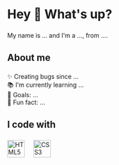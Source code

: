 <h1 align="left">Hey 👋 What's up?</h1>

###

<p align="left">My name is ... and I'm a ..., from ....</p>

###

<h2 align="left">About me</h2>

###

<p align="left">✨ Creating bugs since ...<br>📚 I'm currently learning ...<br>🎯 Goals: ...<br>🎲 Fun fact: ...</p>

###

<h2 align="left">I code with</h2>

###

<div align="left">
 <img
   src="https://img.icons8.com/?size=100&id=owWiEaAJmGKK&format=png&color=000000" height="40" alt="HTML5 logo">
  <img width="12">
 <img
   src="[https://img.icons8.com/?size=100&id=owWiEaAJmGKK&format=png&color=000000](https://img.icons8.com/?size=100&id=3BTBsJs5myRy&format=png&color=000000)" height="40" alt="CSS3 logo">
  <img width="12">
</div>

###
